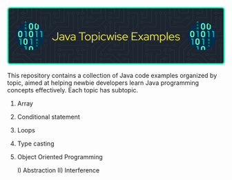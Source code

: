 <!--# Java-Topicwise-Examples-->
<img src="github-header-image (1).png">


This repository contains a collection of Java code examples organized by topic, aimed at helping newbie developers learn Java programming concepts effectively.
Each topic has subtopic.

1) Array 
2) Conditional statement
3) Loops
4) Type casting 
5) Object Oriented Programming 

   I) Abstraction
  II) Interference 